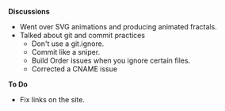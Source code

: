 
**Discussions**
 - Went over SVG animations and producing animated fractals.
 - Talked about git and commit practices
	 - Don't use a git.ignore.
	 - Commit like a sniper.
	 - Build Order issues when you ignore certain files.
	 - Corrected a CNAME issue

**To Do**
- Fix links on the site.